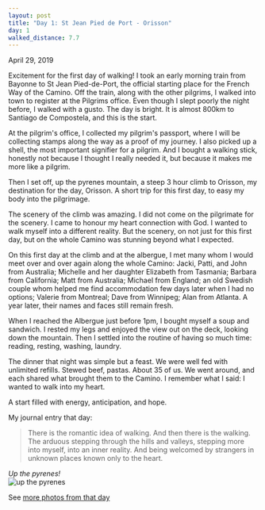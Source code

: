 ```yaml
---
layout: post
title: "Day 1: St Jean Pied de Port - Orisson"
day: 1
walked_distance: 7.7
---
```

April 29, 2019

Excitement for the first day of walking! I took an early morning train from Bayonne to St Jean Pied-de-Port, the official starting place for the French Way of the Camino. Off the train, along with the other pilgrims, I walked into town to register at the  Pilgrims office. Even though I slept poorly the night before, I walked with a gusto. The day is bright. It is almost 800km to Santiago de Compostela, and this is the start.

At the pilgrim's office, I collected my pilgrim's passport, where I will be collecting stamps along the way as a proof of my journey. I also picked up a shell, the most important signifier for a pilgrim. And I bought a walking stick, honestly not because I thought I really needed it, but because it makes me more like a pilgrim.

Then I set off, up the pyrenes mountain, a steep 3 hour climb to Orisson, my destination for the day, Orisson. A short trip for this first day, to easy my body into the pilgrimage.

The scenery of the climb was amazing. I did not come on the pilgrimate for the scenery. I came to honour my heart connection with God. I wanted to walk myself into a different reality. But the scenery, on not just for this first day, but on the whole Camino was stunning beyond what I expected. 

On this first day at the climb and at the albergue, I met many whom I would meet over and over again along the whole Camino: Jacki, Patti, and John from Australia; Michelle and her daughter Elizabeth from Tasmania; Barbara from California; Matt from Australia; Michael from England; an old Swedish couple whom helped me find accommodation few days later when I had no options; Valerie from Montreal; Dave from Winnipeg; Alan from Atlanta. A year later, their names and faces still remain fresh.  

When I reached the Albergue just before 1pm, I bought myself a soup and sandwich. I rested my legs and enjoyed the view out on the deck, looking down the mountain. Then I settled into the routine of having so much time: reading, resting, washing, laundry. 

The dinner that night was simple but a feast. We were well fed with unlimited refills. Stewed beef, pastas. About 35 of us. We went around, and each shared what brought them to the Camino. I remember what I said: I wanted to walk into my heart.

A start filled with energy, anticipation, and hope. 

My journal entry that day:
> There is the romantic idea of walking. And then there is the walking. The arduous stepping through the hills and valleys, stepping more into myself, into an inner reality. And being welcomed by strangers in unknown places known only to the heart.

*Up the pyrenes!*  
![up the pyrenes](https://lh3.googleusercontent.com/w1BiC5cj3t3FPCEebta2d6u6V3u3QG206RHx6dkW-pk7Zj0ZPPUxHdOHlQ2Z02mAgqO71njwk3a4nZyVyk20mLfwWnLreIboZiw7Hrj5N8VQjRgrExz0bheoWGw4VhCW2gxR65e-Q0_ah3fA76v4eSjDGm87VwiwQ9q84ZOO4p5o0Sm96pcb80qmXOAgCyHWvQorDjle_g0LJS_pdMZ1ZTMFjfCv-RA54DXZCqRAn7zzjXfGWfPVpGGuHVWEs1fRANzX3ID0XbHdxE3nUei0sbtcLU6wXmhxxc_Sl0C_DKmzS9qUWm7GMbf7eHZGLABjqhmYkq3Fk-4Oz_h3cO2IhGEJt0o0Ot1o1Vm8RE1F5z8CvBNJfsHvE7cJu_IaI9XD1Cf9bCrCWRS3ZkzB17xCMCXGLFEkwKP0ysCsuG4ZMicBkgSbdSYDBD0GbNaxBeWvhFrxy3_KnPc2V2WzKFrcqXWnzAqr_Dcawl4d1RC5lEp0BC3lghi2skuQQrmXOXFxSg4pzDaavjS4K1sobEp4SwPwqLZdVrG0FHSmnJIVP2_jHTlnxZiHNyhBzJ6yIkfkW5Csu30Z82SfZPfoua7OfJ-rSfGqeS-xFbjeXtkWpSGsItdVhvf8Tweeu6QJq9wJFQqCYwfzJAh4mK3ZJlVgCA7f9gEf4DvthTVy05FdzPOFqivGXvP0ivi5CtdaZ919Bu7cyuX8H5sEtYt9pbSFkjyF6GZOg-RJkMxDWiFCvi_o8ErSmf3SbiE=w1840-h1036-no)

See [more photos from that day](https://photos.google.com/share/AF1QipPyljXIRlugf-qKysv5MlNCjA8VTc4RYfn-Go4fqSlsEi8jdIPBxkzOaRJ5ZzkvoQ?key=elNFZkgtRVVtVnlGUTNLaXJQdlZON1lrYTd1ZldR)